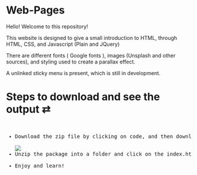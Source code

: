 # Web-Pages

Hello! Welcome to this repository!

This website is designed to give a small introduction to HTML, through HTML, CSS, and Javascript (Plain and JQuery) 

There are different fonts ( Google fonts ), images (Unsplash and other sources), and styling used to create a parallax effect.

A unlinked sticky menu is present, which is still in development.


# Steps to download and see the output ⇄

<pre>
<ul>
<li>Download the zip file by clicking on code, and then download zip.</li>
<img src = "https://user-images.githubusercontent.com/63859798/122867883-d97e3d80-d347-11eb-8410-169def9a542a.png" />
<li>Unzip the package into a folder and click on the index.html file. </li>
<li>Enjoy and learn!</li>
</ul>
</pre>
